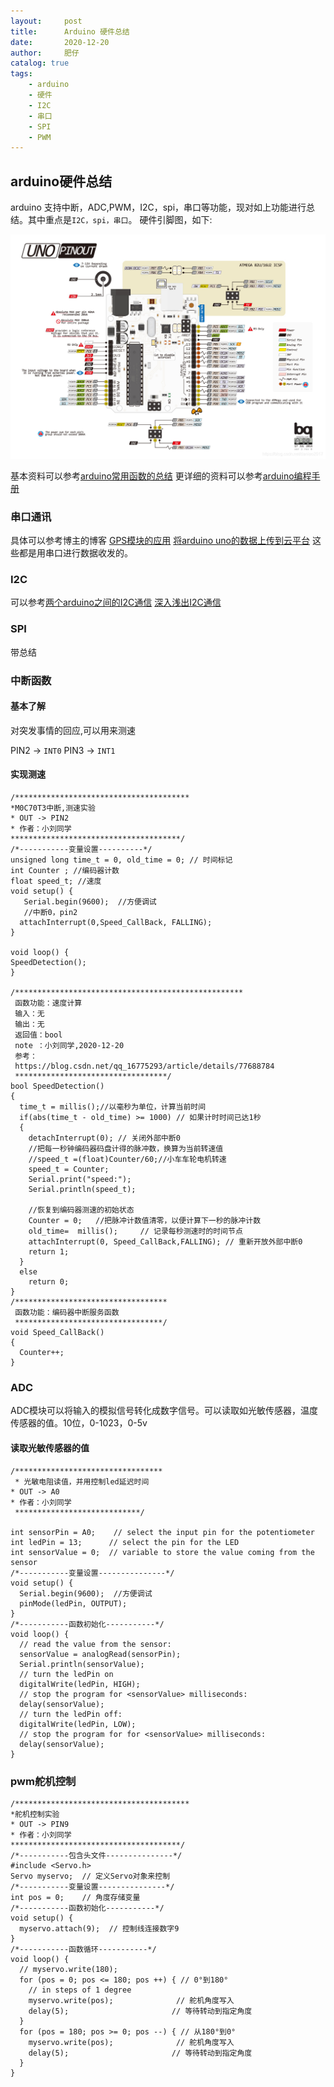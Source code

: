 ```yaml
---
layout:     post
title:      Arduino 硬件总结
date:       2020-12-20
author:     肥仔
catalog: true
tags:
    - arduino
    - 硬件
    - I2C
    - 串口
    - SPI
    - PWM
--- 
```

## arduino硬件总结
arduino 支持中断，ADC,PWM，I2C，spi，串口等功能，现对如上功能进行总结。其中重点是`I2C，spi，串口`。
硬件引脚图，如下:

![在这里插入图片描述](../img/in_post/arduin_结构.png)


基本资料可以参考[arduino常用函数的总结](https://blog.csdn.net/daniao2017/article/details/108724236)
更详细的资料可以参考[arduino编程手册](https://wiki.dfrobot.com.cn/Arduino%E5%85%A5%E9%97%A8%E6%95%99%E7%A8%8B)
### 串口通讯
具体可以参考博主的博客
[GPS模块的应用](https://blog.csdn.net/daniao2017/article/details/108881825)
[将arduino uno的数据上传到云平台](https://blog.csdn.net/daniao2017/article/details/109062498)
这些都是用串口进行数据收发的。
### I2C
可以参考[两个arduino之间的I2C通信](https://blog.csdn.net/huanghaoAudio/article/details/85657890)
[深入浅出I2C通信](https://www.arduino.cn/thread-81380-1-2.html)
### SPI
带总结
### 中断函数
#### 基本了解
对突发事情的回应,可以用来测速

PIN2  -> `INT0`
PIN3  -> `INT1`

#### 实现测速

```
/***************************************
*M0C70T3中断,测速实验
* OUT -> PIN2
* 作者：小刘同学
**************************************/
/*-----------变量设置----------*/
unsigned long time_t = 0, old_time = 0; // 时间标记
int Counter ; //编码器计数
float speed_t; //速度
void setup() {
   Serial.begin(9600);  //方便调试
   //中断0，pin2
  attachInterrupt(0,Speed_CallBack, FALLING);
}

void loop() {
SpeedDetection();
}

/***************************************************
 函数功能：速度计算
 输入：无
 输出：无
 返回值：bool 
 note ：小刘同学,2020-12-20
 参考：
 https://blog.csdn.net/qq_16775293/article/details/77688784
 **********************************/
bool SpeedDetection()
{
  time_t = millis();//以毫秒为单位，计算当前时间 
  if(abs(time_t - old_time) >= 1000) // 如果计时时间已达1秒
  {  
    detachInterrupt(0); // 关闭外部中断0
    //把每一秒钟编码器码盘计得的脉冲数，换算为当前转速值
    //speed_t =(float)Counter/60;//小车车轮电机转速
    speed_t = Counter;
    Serial.print("speed:");
    Serial.println(speed_t);

    //恢复到编码器测速的初始状态
    Counter = 0;   //把脉冲计数值清零，以便计算下一秒的脉冲计数
    old_time=  millis();     // 记录每秒测速时的时间节点   
    attachInterrupt(0, Speed_CallBack,FALLING); // 重新开放外部中断0
    return 1;
  }
  else
    return 0;
}
/**********************************
 函数功能：编码器中断服务函数
 *********************************/
void Speed_CallBack()
{
  Counter++;
}
```

### ADC

ADC模块可以将输入的模拟信号转化成数字信号。可以读取如光敏传感器，温度传感器的值。10位，0-1023，0-5v
#### 读取光敏传感器的值
```
/*********************************
 * 光敏电阻读值，并用控制led延迟时间
* OUT -> A0
* 作者：小刘同学
 ****************************/

int sensorPin = A0;    // select the input pin for the potentiometer
int ledPin = 13;      // select the pin for the LED
int sensorValue = 0;  // variable to store the value coming from the sensor
/*-----------变量设置---------------*/
void setup() {
  Serial.begin(9600);  //方便调试
  pinMode(ledPin, OUTPUT);
}
/*-----------函数初始化-----------*/
void loop() {
  // read the value from the sensor:
  sensorValue = analogRead(sensorPin);
  Serial.println(sensorValue);
  // turn the ledPin on
  digitalWrite(ledPin, HIGH);
  // stop the program for <sensorValue> milliseconds:
  delay(sensorValue);
  // turn the ledPin off:
  digitalWrite(ledPin, LOW);
  // stop the program for for <sensorValue> milliseconds:
  delay(sensorValue);
}
```

### pwm舵机控制

```
/***************************************
*舵机控制实验
* OUT -> PIN9
* 作者：小刘同学
**************************************/
/*-----------包含头文件---------------*/
#include <Servo.h>
Servo myservo;  // 定义Servo对象来控制
/*-----------变量设置---------------*/
int pos = 0;    // 角度存储变量
/*-----------函数初始化-----------*/
void setup() {
  myservo.attach(9);  // 控制线连接数字9
}
/*-----------函数循环-----------*/
void loop() {
  // myservo.write(180);  
  for (pos = 0; pos <= 180; pos ++) { // 0°到180°
    // in steps of 1 degree
    myservo.write(pos);              // 舵机角度写入
    delay(5);                       // 等待转动到指定角度
  }
  for (pos = 180; pos >= 0; pos --) { // 从180°到0°
    myservo.write(pos);              // 舵机角度写入
    delay(5);                       // 等待转动到指定角度
  }
}
```